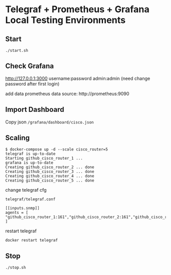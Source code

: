 # Telegraf + Prometheus + Grafana Local Testing Environments

## Start

```shell
./start.sh
```

## Check Grafana

http://127.0.0.1:3000 username:password admin:admin (need change password after first login)

add data prometheus data source: http://prometheus:9090

## Import Dashboard

Copy json `/grafana/dashboard/cisco.json`

## Scaling

```shell
$ docker-compose up -d --scale cisco_router=5
telegraf is up-to-date
Starting github_cisco_router_1 ...
grafana is up-to-date
Creating github_cisco_router_2 ... done
Creating github_cisco_router_3 ... done
Creating github_cisco_router_4 ... done
Creating github_cisco_router_5 ... done
```

change telegraf cfg

`telegraf/telegraf.conf`

```
[[inputs.snmp]]
agents = [ "github_cisco_router_1:161","github_cisco_router_2:161","github_cisco_router_3:161","github_cisco_router_4:161","github_cisco_router_5:161" ]
```

restart telegraf

```shell
docker restart telegraf
```

## Stop

```shell
./stop.sh
```
